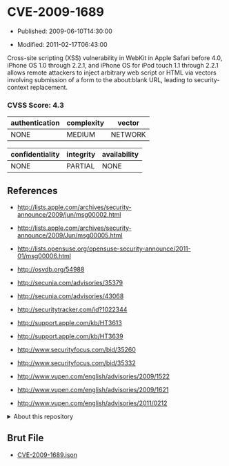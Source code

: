 # CVE-2009-1689

- Published: 2009-06-10T14:30:00

- Modified: 2011-02-17T06:43:00

Cross-site scripting (XSS) vulnerability in WebKit in Apple Safari before 4.0, iPhone OS 1.0 through 2.2.1, and iPhone OS for iPod touch 1.1 through 2.2.1 allows remote attackers to inject arbitrary web script or HTML via vectors involving submission of a form to the about:blank URL, leading to security-context replacement.

### CVSS Score: **4.3**

| authentication | complexity | vector |
| --- | --- | --- |
| NONE | MEDIUM | NETWORK |

| confidentiality | integrity | availability |
| --- | --- | --- |
| NONE | PARTIAL | NONE |

## References

* http://lists.apple.com/archives/security-announce/2009/jun/msg00002.html

* http://lists.apple.com/archives/security-announce/2009/Jun/msg00005.html

* http://lists.opensuse.org/opensuse-security-announce/2011-01/msg00006.html

* http://osvdb.org/54988

* http://secunia.com/advisories/35379

* http://secunia.com/advisories/43068

* http://securitytracker.com/id?1022344

* http://support.apple.com/kb/HT3613

* http://support.apple.com/kb/HT3639

* http://www.securityfocus.com/bid/35260

* http://www.securityfocus.com/bid/35332

* http://www.vupen.com/english/advisories/2009/1522

* http://www.vupen.com/english/advisories/2009/1621

* http://www.vupen.com/english/advisories/2011/0212

<details>
<summary>About this repository</summary> 

  This repository is part of the project [Live Hack CVE](https://github.com/Live-Hack-CVE). Main website can be found [www.live-hack.org](https://www.live-hack.org) 
  
  Made by [Sn0wAlice](https://github.com/Sn0wAlice) for the people that care about security and need to have a feed of the latest CVEs. Hope you enjoy it, don't forget to star the repo and follow me on [Twitter](https://twitter.com/Sn0wAlice) and [Github](https://github.com/Sn0wAlice). And that is my [personnal website](https://www.alice-snow.me/)

  - [Home Page](https://github.com/Live-Hack-CVE)
  - [Framework](https://github.com/Live-Hack-CVE/cve-framework)
  - [CVE database](https://github.com/Live-Hack-CVE/full_database)
  - [Changelog](https://github.com/Live-Hack-CVE/Changelog)
</details>

## Brut File

* [CVE-2009-1689.json](https://raw.githubusercontent.com/Live-Hack-CVE/full_database/main/cves/2009/CVE-2009-1689.json)

